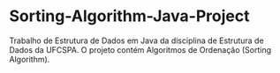 # Sorting-Algorithm-Java-Project
Trabalho de Estrutura de Dados em Java da disciplina de Estrutura de Dados da UFCSPA. O projeto contém Algoritmos de Ordenação (Sorting Algorithm).
